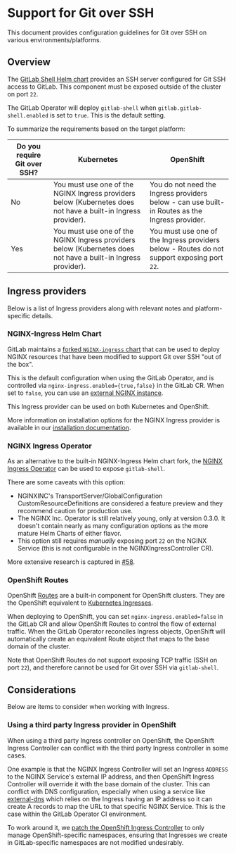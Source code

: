 # Support for Git over SSH

This document provides configuration guidelines for Git over SSH on various environments/platforms.

## Overview

The [GitLab Shell Helm chart](https://docs.gitlab.com/charts/charts/gitlab/gitlab-shell/) provides an SSH server configured for Git SSH access to GitLab. This component must be exposed outside of the cluster on port `22`.

The GitLab Operator will deploy `gitlab-shell` when `gitlab.gitlab-shell.enabled` is set to `true`. This is the default setting.

To summarize the requirements based on the target platform:

| Do you require Git over SSH? | Kubernetes                                  | OpenShift                                                                                |
| ---------------------------- | ------------------------------------------- | ---------------------------------------------------------------------------------------- |
| No                           | You must use one of the NGINX Ingress providers below (Kubernetes does not have a built-in Ingress provider). | You do not need the Ingress providers below - can use built-in Routes as the Ingress provider.                       |
| Yes                          | You must use one of the NGINX Ingress providers below (Kubernetes does not have a built-in Ingress provider). | You must use one of the Ingress providers below - Routes do not support exposing port `22`. |

## Ingress providers

Below is a list of Ingress providers along with relevant notes and platform-specific details.

### NGINX-Ingress Helm Chart

GitLab maintains a [forked `NGINX-ingress` chart](https://docs.gitlab.com/charts/charts/nginx/fork.html) that can be used to deploy NGINX resources that have been modified to support Git over SSH "out of the box".

This is the default configuration when using the GitLab Operator, and is controlled via `nginx-ingress.enabled={true,false}` in the GitLab CR. When set to `false`, you can use an [external NGINX instance](https://docs.gitlab.com/charts/advanced/external-nginx/).

This Ingress provider can be used on both Kubernetes and OpenShift.

More information on installation options for the NGINX Ingress provider is available in our [installation documentation](installation.md#ingress-controller).

### NGINX Ingress Operator

As an alternative to the built-in NGINX-Ingress Helm chart fork, the [NGINX Ingress Operator](https://github.com/nginxinc/nginx-ingress-operator) can be used to expose `gitlab-shell`.

There are some caveats with this option:

- NGINXINC's TransportServer/GlobalConfiguration CustomResourceDefinitions are considered a feature preview and they recommend caution for production use.
- The NGINX Inc. Operator is still relatively young, only at version 0.3.0. It doesn't contain nearly as many configuration
  options as the more mature Helm Charts of either flavor.
- This option still requires _manually_ exposing port `22` on the NGINX Service (this is not configurable in the NGINXIngressController CR).

More extensive research is captured in [#58](https://gitlab.com/gitlab-org/cloud-native/gitlab-operator/-/issues/58#note_585883916).

### OpenShift Routes

OpenShift [Routes](https://docs.openshift.com/container-platform/3.4/architecture/core_concepts/routes.html) are a built-in component for OpenShift clusters. They are the OpenShift equivalent to [Kubernetes Ingresses](https://kubernetes.io/docs/concepts/services-networking/ingress/).

When deploying to OpenShift, you can set `nginx-ingress.enabled=false` in the GitLab CR and allow OpenShift Routes to control the flow of external traffic. When the GitLab Operator reconciles Ingress objects, OpenShift will automatically create an equivalent Route object that maps to the base domain of the cluster.

Note that OpenShift Routes do not support exposing TCP traffic (SSH on port `22`), and therefore cannot be used for Git over SSH via `gitlab-shell`.

## Considerations

Below are items to consider when working with Ingress.

### Using a third party Ingress provider in OpenShift

When using a third party Ingress controller on OpenShift, the OpenShift Ingress Controller can conflict with the third party Ingress controller in some cases.

One example is that the NGINX Ingress Controller will set an Ingress `ADDRESS` to the NGINX Service's external IP address, and then OpenShift Ingress Controller will override it with the base domain of the cluster. This can conflict with DNS configuration, especially when using a service like [external-dns](https://github.com/kubernetes-sigs/external-dns) which relies on the Ingress having an IP address so it can create A records to map the URL to that specific NGINX Service. This is the case within the GitLab Operator CI environment.

To work around it, we [patch the OpenShift Ingress Controller](https://gitlab.com/gitlab-org/cloud-native/gitlab-operator/-/blob/558e2ff9/ci/scripts/install_external_dns.sh#L17-26) to only manage OpenShift-specific namespaces, ensuring that Ingresses we create in GitLab-specific namespaces are not modified undesirably.
